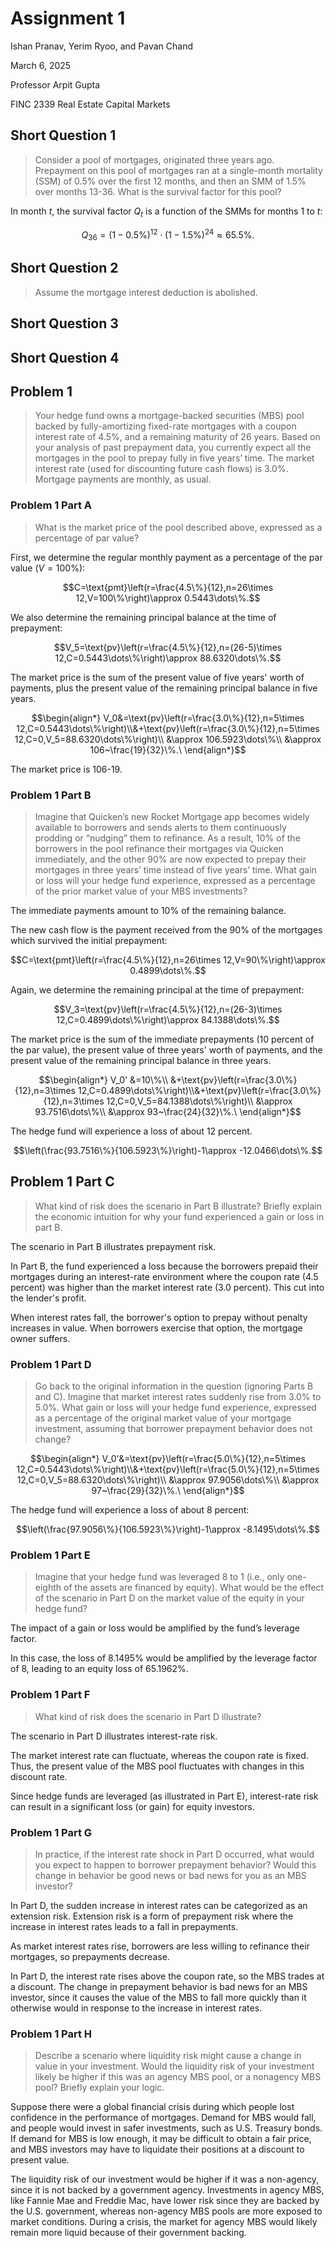 # Assignment 1

Ishan Pranav, Yerim Ryoo, and Pavan Chand

March 6, 2025

Professor Arpit Gupta

FINC 2339 Real Estate Capital Markets

## Short Question 1

> Consider a pool of mortgages, originated three years ago. Prepayment on this
> pool of mortgages ran at a single-month mortality (SSM) of 0.5% over the first
> 12 months, and then an SMM of 1.5% over months 13-36. What is the survival
> factor for this pool?

In month $t$, the survival factor $Q_t$ is a function of the SMMs for months $1$
to $t$:

$$Q_{36}=(1-0.5\%)^{12}\cdot(1-1.5\%)^{24}\approx 65.5\%.$$

## Short Question 2

> Assume the mortgage interest deduction is abolished.

## Short Question 3

## Short Question 4

## Problem 1

> Your hedge fund owns a mortgage-backed securities (MBS) pool backed by
> fully-amortizing fixed-rate mortgages with a coupon interest rate of 4.5%, and
> a remaining maturity of 26 years. Based on your analysis of past prepayment
> data, you currently expect all the mortgages in the pool to prepay fully in
> five years’ time. The market interest rate (used for discounting future cash
> flows) is 3.0%. Mortgage payments are monthly, as usual.

### Problem 1 Part A

> What is the market price of the pool described above, expressed as a
> percentage of par value?

First, we determine the regular monthly payment as a percentage of the par
value ($V=100\%$):

$$C=\text{pmt}\left(r=\frac{4.5\%}{12},n=26\times 12,V=100\%\right)\approx 0.5443\dots\%.$$

We also determine the remaining principal balance at the time of prepayment:

$$V_5=\text{pv}\left(r=\frac{4.5\%}{12},n=(26-5)\times 12,C=0.5443\dots\%\right)\approx 88.6320\dots\%.$$

The market price is the sum of the present value of five years' worth of
payments, plus the present value of the remaining principal balance in five
years.

$$\begin{align*}
V_0&=\text{pv}\left(r=\frac{3.0\%}{12},n=5\times 12,C=0.5443\dots\%\right)\\&+\text{pv}\left(r=\frac{3.0\%}{12},n=5\times 12,C=0,V_5=88.6320\dots\%\right)\\
&\approx 106.5923\dots\%\\
&\approx 106~\frac{19}{32}\%.\
\end{align*}$$

The market price is 106-19.

### Problem 1 Part B

> Imagine that Quicken’s new Rocket Mortgage app becomes widely available to
> borrowers and sends alerts to them continuously prodding or “nudging” them to
> refinance. As a result, 10% of the borrowers in the pool refinance their
> mortgages via Quicken immediately, and the other 90% are now expected to
> prepay their mortgages in three years’ time instead of five years’ time. What
> gain or loss will your hedge fund experience, expressed as a percentage of the
> prior market value of your MBS investments?

The immediate payments amount to 10% of the remaining balance.

The new cash flow is the payment received from the 90% of the mortgages which
survived the initial prepayment:

$$C=\text{pmt}\left(r=\frac{4.5\%}{12},n=26\times 12,V=90\%\right)\approx 0.4899\dots\%.$$

Again, we determine the remaining principal at the time of prepayment:

$$V_3=\text{pv}\left(r=\frac{4.5\%}{12},n=(26-3)\times 12,C=0.4899\dots\%\right)\approx 84.1388\dots\%.$$

The market price is the sum of the immediate prepayments (10 percent of the par
value), the present value of three years' worth of payments, and the present
value of the remaining principal balance in three years.

$$\begin{align*}
V_0'
&=10\%\\
&+\text{pv}\left(r=\frac{3.0\%}{12},n=3\times 12,C=0.4899\dots\%\right)\\&+\text{pv}\left(r=\frac{3.0\%}{12},n=3\times 12,C=0,V_5=84.1388\dots\%\right)\\
&\approx 93.7516\dots\%\\
&\approx 93~\frac{24}{32}\%.\
\end{align*}$$

The hedge fund will experience a loss of about 12 percent.

$$\left(\frac{93.7516\%}{106.5923\%}\right)-1\approx -12.0466\dots\%.$$

## Problem 1 Part C

> What kind of risk does the scenario in Part B illustrate? Briefly explain the
> economic intuition for why your fund experienced a gain or loss in part B.

The scenario in Part B illustrates prepayment risk.

In Part B, the fund experienced a loss because the borrowers prepaid their
mortgages during an interest-rate environment where the coupon rate (4.5
percent) was higher than the market interest rate (3.0 percent). This cut into
the lender's profit.

When interest rates fall, the borrower's option to prepay without penalty
increases in value. When borrowers exercise that option, the mortgage owner
suffers.

### Problem 1 Part D

> Go back to the original information in the question (ignoring Parts B and C).
> Imagine that market interest rates suddenly rise from 3.0% to 5.0%. What gain or
> loss will your hedge fund experience, expressed as a percentage of the
> original market value of your mortgage investment, assuming that borrower
> prepayment behavior does not change?

$$\begin{align*}
V_0'&=\text{pv}\left(r=\frac{5.0\%}{12},n=5\times 12,C=0.5443\dots\%\right)\\&+\text{pv}\left(r=\frac{5.0\%}{12},n=5\times 12,C=0,V_5=88.6320\dots\%\right)\\
&\approx 97.9056\dots\%\\
&\approx 97~\frac{29}{32}\%.\
\end{align*}$$

The hedge fund will experience a loss of about 8 percent:

$$\left(\frac{97.9056\%}{106.5923\%}\right)-1\approx -8.1495\dots\%.$$

### Problem 1 Part E

> Imagine that your hedge fund was leveraged 8 to 1 (i.e., only one-eighth of
> the assets are financed by equity). What would be the effect of the scenario
> in Part D on the market value of the equity in your hedge fund?

The impact of a gain or loss would be amplified by the fund’s leverage factor.

In this case, the loss of 8.1495% would be amplified by the leverage factor of
8, leading to an equity loss of 65.1962%.

### Problem 1 Part F

> What kind of risk does the scenario in Part D illustrate?

The scenario in Part D illustrates interest-rate risk.

The market interest rate can fluctuate, whereas the coupon rate is fixed. Thus,
the present value of the MBS pool fluctuates with changes in this discount rate.

Since hedge funds are leveraged (as illustrated in Part E), interest-rate risk
can result in a significant loss (or gain) for equity investors.

### Problem 1 Part G

> In practice, if the interest rate shock in Part D occurred, what would you
> expect to happen to borrower prepayment behavior? Would this change in
> behavior be good news or bad news for you as an MBS investor?

In Part D, the sudden increase in interest rates can be categorized as an
extension risk. Extension risk is a form of prepayment risk where the increase
in interest rates leads to a fall in prepayments.

As market interest rates rise, borrowers are less willing to refinance their
mortgages, so prepayments decrease.

In Part D, the interest rate rises above the coupon rate, so the MBS trades at a
discount. The change in prepayment behavior is bad news for an MBS investor,
since it causes the value of the MBS to fall more quickly than it otherwise
would in response to the increase in interest rates.

### Problem 1 Part H

> Describe a scenario where liquidity risk might cause a change in value in your
> investment. Would the liquidity risk of your investment likely be higher if
> this was an agency MBS pool, or a nonagency MBS pool? Briefly explain your
> logic.

Suppose there were a global financial crisis during which people lost confidence
in the performance of mortgages. Demand for MBS would fall, and people would
invest in safer investments, such as U.S. Treasury bonds. If demand for MBS is
low enough, it may be difficult to obtain a fair price, and MBS investors may
have to liquidate their positions at a discount to present value.

The liquidity risk of our investment would be higher if it was a non-agency,
since it is not backed by a government agency. Investments in agency MBS, like
Fannie Mae and Freddie Mac, have lower risk since they are backed by the U.S.
government, whereas non-agency MBS pools are more exposed to market conditions.
During a crisis, the market for agency MBS would likely remain more liquid
because of their government backing.
